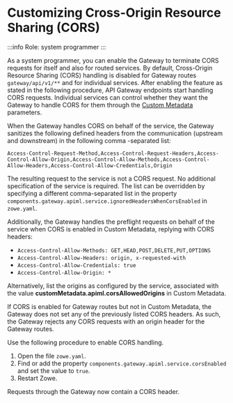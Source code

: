 # Customizing Cross-Origin Resource Sharing (CORS) 

:::info Role: system programmer
:::

As a system programmer, you can enable the Gateway to terminate CORS requests for itself and also for routed services. By default, Cross-Origin Resource Sharing (CORS) handling is disabled for Gateway routes `gateway/api/v1/**` and for individual services. After enabling the feature as stated in the following procedure, API Gateway endpoints start handling CORS requests. Individual services can control whether they want the Gateway to handle CORS for them through the [Custom Metadata](../../extend/extend-apiml/onboard-spring-boot-enabler.md#custom-metadata) parameters.

When the Gateway handles CORS on behalf of the service, the Gateway sanitizes the following defined headers from the communication (upstream and downstream) in the following comma -separated list:
```
Access-Control-Request-Method,Access-Control-Request-Headers,Access-Control-Allow-Origin,Access-Control-Allow-Methods,Access-Control-Allow-Headers,Access-Control-Allow-Credentials,Origin
```

The resulting request to the service is not a CORS request. No additional specification of the service is required. The list can be overridden by specifying a different comma-separated list in the property `components.gateway.apiml.service.ignoredHeadersWhenCorsEnabled` in `zowe.yaml`.

Additionally, the Gateway handles the preflight requests on behalf of the service when CORS is enabled in Custom Metadata, replying with CORS headers:
- `Access-Control-Allow-Methods: GET,HEAD,POST,DELETE,PUT,OPTIONS`
- `Access-Control-Allow-Headers: origin, x-requested-with`
- `Access-Control-Allow-Credentials: true`
- `Access-Control-Allow-Origin: *` 

Alternatively, list the origins as configured by the service, associated with the value **customMetadata.apiml.corsAllowedOrigins** in Custom Metadata.

If CORS is enabled for Gateway routes but not in Custom Metadata, the Gateway does not set any of the previously listed CORS headers. As such, the Gateway rejects any CORS requests with an origin header for the Gateway routes.

Use the following procedure to enable CORS handling.
     
1. Open the file `zowe.yaml`.
2. Find or add the property `components.gateway.apiml.service.corsEnabled` and set the value to `true`.
3. Restart Zowe.
  
Requests through the Gateway now contain a CORS header. 